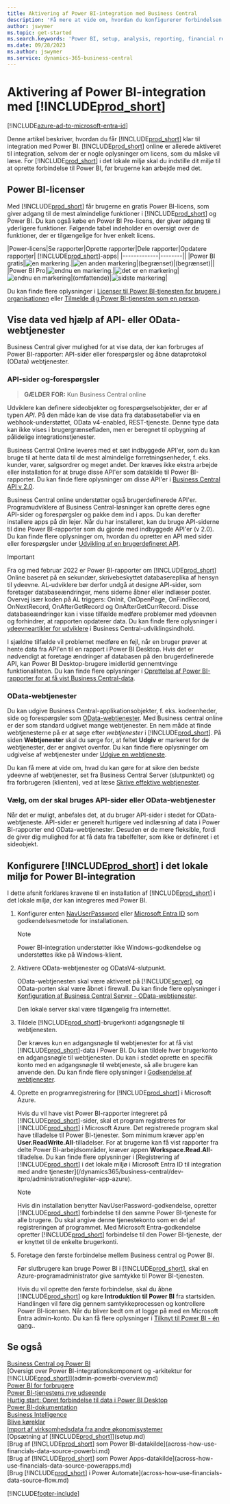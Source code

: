 ```yaml
---
title: Aktivering af Power BI-integration med Business Central
description: 'Få mere at vide om, hvordan du konfigurerer forbindelsen til Power BI. Få indsigt, business intelligence og KPI''er fra Business Central-data med Power BI.'
author: jswymer
ms.topic: get-started
ms.search.keywords: 'Power BI, setup, analysis, reporting, financial report, business intelligence, KPI'
ms.date: 09/28/2023
ms.author: jswymer
ms.service: dynamics-365-business-central
---
```

# Aktivering af Power BI-integration med [!INCLUDE[prod_short](includes/prod_short.md)]

[!INCLUDE[azure-ad-to-microsoft-entra-id](~/../shared-content/shared/azure-ad-to-microsoft-entra-id.md)]

Denne artikel beskriver, hvordan du får [!INCLUDE[prod_short](includes/prod_short.md)] klar til integration med Power BI. [!INCLUDE[prod_short](includes/prod_short.md)] online er allerede aktiveret til integration, selvom der er nogle oplysninger om licens, som du måske vil læse. For [!INCLUDE[prod_short](includes/prod_short.md)] i det lokale miljø skal du indstille dit miljø til at oprette forbindelse til Power BI, før brugerne kan arbejde med det.

## <a name="license"></a>Power BI-licenser

Med [!INCLUDE[prod_short](includes/prod_short.md)] får brugerne en gratis Power BI-licens, som giver adgang til de mest almindelige funktioner i [!INCLUDE[prod_short](includes/prod_short.md)] og Power BI. Du kan også købe en Power BI Pro-licens, der giver adgang til yderligere funktioner. Følgende tabel indeholder en oversigt over de funktioner, der er tilgængelige for hver enkelt licens.

|Power-licens|Se rapporter|Oprette rapporter|Dele rapporter|Opdatere rapporter| [!INCLUDE[prod_short](includes/prod_short.md)]-apps|
|-------------|--------||
|Power BI gratis|![en markering.](media/check.png)|![en anden markering](media/check.png)|(begrænset)|(begrænset)||
|Power BI Pro|![endnu en markering.](media/check.png)|![det er en markering](media/check.png)|![endnu en markering](media/check.png)|(omfattende)|![sidste markering](media/check.png)|

Du kan finde flere oplysninger i [Licenser til Power BI-tjenesten for brugere i organisationen](/power-bi/admin/service-admin-licensing-organization) eller [Tilmelde dig Power BI-tjenesten som en person](/power-bi/fundamentals/service-self-service-signup-for-power-bi).

## <a name="exposedata"></a>Vise data ved hjælp af API- eller OData-webtjenester

Business Central giver mulighed for at vise data, der kan forbruges af Power BI-rapporter: API-sider eller forespørgsler og åbne dataprotokol (OData) webtjenester.

### API-sider og-forespørgsler

> **GÆLDER FOR:** Kun Business Central online

Udviklere kan definere sideobjekter og forespørgselsobjekter, der er af typen *API*. På den måde kan de vise data fra databasetabeller via en webhook-understøttet, OData v4-enabled, REST-tjeneste. Denne type data kan ikke vises i brugergrænsefladen, men er beregnet til opbygning af pålidelige integrationstjenester.

Business Central Online leveres med et sæt indbyggede API'er, som du kan bruge til at hente data til de mest almindelige forretningsenheder, f. eks. kunder, varer, salgsordrer og meget andet. Der kræves ikke ekstra arbejde eller installation for at bruge disse API'er som datakilde til Power BI-rapporter. Du kan finde flere oplysninger om disse API'er i [Business Central API v 2.0](/dynamics365/business-central/dev-itpro/api-reference/v2.0/).

Business Central online understøtter også brugerdefinerede API'er. Programudviklere af Business Central-løsninger kan oprette deres egne API-sider og forespørgsler og pakke dem ind i apps. Du kan derefter installere apps på din lejer. Når du har installeret, kan du bruge API-siderne til dine Power BI-rapporter som du gjorde med indbyggede API'er (v 2.0). Du kan finde flere oplysninger om, hvordan du opretter en API med sider eller forespørgsler under [Udvikling af en brugerdefineret API](/dynamics365/business-central/dev-itpro/developer/devenv-develop-custom-api).

> [!IMPORTANT]
> Fra og med februar 2022 er Power BI-rapporter om [!INCLUDE[prod_short](includes/prod_short.md)] Online baseret på en sekundær, skrivebeskyttet databasereplika af hensyn til ydeevne. AL-udviklere bør derfor undgå at designe API-sider, som foretager databaseændringer, mens siderne åbner eller indlæser poster. Overvej især koden på AL triggers: OnInit, OnOpenPage, OnFindRecord, OnNextRecord, OnAfterGetRecord og OnAfterGetCurrRecord. Disse databaseændringer kan i visse tilfælde medføre problemer med ydeevnen og forhindrer, at rapporten opdaterer data. Du kan finde flere oplysninger i [ydeevneartikler for udviklere](/dynamics365/business-central/dev-itpro/performance/performance-developer?branch=main#writing-efficient-web-services) i Business Central-udviklingsindhold.
>
> I sjældne tilfælde vil problemet medføre en fejl, når en bruger prøver at hente data fra API'en til en rapport i Power BI Desktop. Hvis det er nødvendigt at foretage ændringer af databasen på den brugerdefinerede API, kan Power BI Desktop-brugere imidlertid gennemtvinge funktionaliteten. Du kan finde flere oplysninger i [Oprettelse af Power BI-rapporter for at få vist Business Central-data](across-how-use-financials-data-source-powerbi.md#fixing-problems).

### OData-webtjenester

Du kan udgive Business Central-applikationsobjekter, f. eks. kodeenheder, side og forespørgsler som [OData-webtjenester](/dynamics365/business-central/dev-itpro/webservices/odata-web-services). Med Business central online er der som standard udgivet mange webtjenester. En nem måde at finde webtjenesterne på er at søge efter *webtjenester* i [!INCLUDE[prod_short](includes/prod_short.md)]. På siden **Webtjenester** skal du sørge for, at feltet **Udgiv** er markeret for de webtjenester, der er angivet ovenfor. Du kan finde flere oplysninger om udgivelse af webtjenester under [Udgive en webtjeneste](across-how-publish-web-service.md).

Du kan få mere at vide om, hvad du kan gøre for at sikre den bedste ydeevne af webtjenester, set fra Business Central Server (slutpunktet) og fra forbrugeren (klienten), ved at læse [Skrive effektive webtjenester](/dynamics365/business-central/dev-itpro/performance/performance-developer#writing-efficient-web-services).

### Vælg, om der skal bruges API-sider eller OData-webtjenester

Når det er muligt, anbefales det, at du bruger API-sider i stedet for OData-webtjeneste. API-sider er generelt hurtigere ved indlæsning af data i Power BI-rapporter end OData-webtjenester. Desuden er de mere fleksible, fordi de giver dig mulighed for at få data fra tabelfelter, som ikke er defineret i et sideobjekt.

## <a name="setup"></a>Konfigurere [!INCLUDE[prod_short](includes/prod_short.md)] i det lokale miljø for Power BI-integration

I dette afsnit forklares kravene til en installation af [!INCLUDE[prod_short](includes/prod_short.md)] i det lokale miljø, der kan integreres med Power BI.

1. Konfigurer enten [NavUserPassword](/dynamics365/business-central/dev-itpro/administration/authenticating-users-with-navuserpassword) eller [Microsoft Entra ID](/dynamics365/business-central/dev-itpro/administration/authenticating-users-with-azure-ad-overview) som godkendelsesmetode for installationen.  
    
    > [!NOTE]
    > Power BI-integration understøtter ikke Windows-godkendelse og understøttes ikke på Windows-klient.

2. Aktivere OData-webtjenester og ODataV4-slutpunkt.

    OData-webtjenesten skal være aktiveret på [!INCLUDE[server](includes/server.md)], og OData-porten skal være åbnet i firewall. Du kan finde flere oplysninger i [Konfiguration af Business Central Server - OData-webtjenester](/dynamics365/business-central/dev-itpro/administration/configure-server-instance#ODataServices).

    Den lokale server skal være tilgængelig fra internettet.

3. Tildele [!INCLUDE[prod_short](includes/prod_short.md)]-brugerkonti adgangsnøgle til webtjenesten.

    Der kræves kun en adgangsnøgle til webtjenester for at få vist [!INCLUDE[prod_short](includes/prod_short.md)]-data i Power BI. Du kan tildele hver brugerkonto en adgangsnøgle til webtjenesten. Du kan i stedet oprette en specifik konto med en adgangsnøgle til webtjeneste, så alle brugere kan anvende den. Du kan finde flere oplysninger i [Godkendelse af webtjenester](/dynamics365/business-central/dev-itpro/webservices/web-services-authentication#generate-a-web-service-access-key).

    <!--
    > [!IMPORTANT]
    > With [!INCLUDE[prod_short](../developer/includes/prod_short.md)] online, the use of access keys (Basic Auth) for web service authentication is [deprecated](/dynamics365/business-central/dev-itpro/upgrade/deprecated-features-w1#accesskeys). We recommend that you use OAuth2 instead. For more information, see [Use OAuth to Authorize Business Central Web Services](/dynamics365/business-central/dev-itpro/webservices/authenticate-web-services-using-oauth).-->

4. Oprette en programregistrering for [!INCLUDE[prod_short](includes/prod_short.md)] i Microsoft Azure.

    Hvis du vil have vist Power BI-rapporter integreret på [!INCLUDE[prod_short](includes/prod_short.md)]-sider, skal et program registreres for [!INCLUDE[prod_short](includes/prod_short.md)] i Microsoft Azure. Det registrerede program skal have tilladelse til Power BI-tjenester. Som minimum kræver app'en **User.ReadWrite.All**-tilladelser. For at brugerne kan få vist rapporter fra delte Power BI-arbejdsområder, kræver appen **Workspace.Read.All**-tilladelse. Du kan finde flere oplysninger i [Registrering af [!INCLUDE[prod_short](includes/prod_short.md)] i det lokale miljø i Microsoft Entra ID til integration med andre tjenester](/dynamics365/business-central/dev-itpro/administration/register-app-azure).

    > [!NOTE]
    > Hvis din installation benytter NavUserPassword-godkendelse, opretter [!INCLUDE[prod_short](includes/prod_short.md)] forbindelse til den samme Power BI-tjeneste for alle brugere. Du skal angive denne tjenestekonto som en del af registreringen af programmet. Med Microsoft Entra-godkendelse opretter [!INCLUDE[prod_short](includes/prod_short.md)] forbindelse til den Power BI-tjeneste, der er knyttet til de enkelte brugerkonti.

    <!-- Windows authentication can also be used but you can't get data from BC in Power BI -->
5. Foretage den første forbindelse mellem Business central og Power BI.

    Før slutbrugere kan bruge Power BI i [!INCLUDE[prod_short](includes/prod_short.md)], skal en Azure-programadministrator give samtykke til Power BI-tjenesten.

    Hvis du vil oprette den første forbindelse, skal du åbne [!INCLUDE[prod_short](includes/prod_short.md)] og køre **Introduktion til Power BI** fra startsiden. Handlingen vil føre dig gennem samtykkeprocessen og kontrollere Power BI-licensen. Når du bliver bedt om at logge på med en Microsoft Entra admin-konto. Du kan få flere oplysninger i [Tilknyt til Power BI - én gang](across-working-with-powerbi.md#connect)..

## Se også

[Business Central og Power BI](admin-powerbi.md)  
[Oversigt over Power BI-integrationskomponent og -arkitektur for [!INCLUDE[prod_short](includes/prod_short.md)]](admin-powerbi-overview.md)  
[Power BI for forbrugere](/power-bi/consumer/end-user-consumer)  
[Power BI-tjenestens nye udseende](/power-bi/service-new-look)  
[Hurtig start: Opret forbindelse til data i Power BI Desktop](/power-bi/desktop-quickstart-connect-to-data)  
[Power BI-dokumentation](/power-bi/)  
[Business Intelligence](bi.md)  
[Blive køreklar](ui-get-ready-business.md)  
[Import af virksomhedsdata fra andre økonomisystemer](across-import-data-configuration-packages.md)  
[Opsætning af [!INCLUDE[prod_short](includes/prod_short.md)]](setup.md)  
[Brug af [!INCLUDE[prod_short](includes/prod_short.md)] som Power BI-datakilde](across-how-use-financials-data-source-powerbi.md)  
[Brug af [!INCLUDE[prod_short](includes/prod_short.md)] som Power Apps-datakilde](across-how-use-financials-data-source-powerapps.md)  
[Brug [!INCLUDE[prod_short](includes/prod_short.md)] i Power Automate](across-how-use-financials-data-source-flow.md)  




[!INCLUDE[footer-include](includes/footer-banner.md)]

